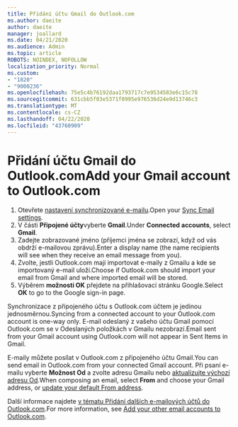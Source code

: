 ```yaml
---
title: Přidání účtu Gmail do Outlook.com
ms.author: daeite
author: daeite
manager: joallard
ms.date: 04/21/2020
ms.audience: Admin
ms.topic: article
ROBOTS: NOINDEX, NOFOLLOW
localization_priority: Normal
ms.custom:
- "1820"
- "9000236"
ms.openlocfilehash: 75e5c4b76192daa1793717c7e9534583e6c15c78
ms.sourcegitcommit: 631cbb5f03e5371f0995e976536d24e9d13746c3
ms.translationtype: MT
ms.contentlocale: cs-CZ
ms.lasthandoff: 04/22/2020
ms.locfileid: "43760909"
---
```

# <a name="add-your-gmail-account-to-outlookcom"></a><span data-ttu-id="d03f9-102">Přidání účtu Gmail do Outlook.com</span><span class="sxs-lookup"><span data-stu-id="d03f9-102">Add your Gmail account to Outlook.com</span></span>

1. <span data-ttu-id="d03f9-103">Otevřete [nastavení synchronizované e-mailu](https://go.microsoft.com/fwlink/?linkid=875264).</span><span class="sxs-lookup"><span data-stu-id="d03f9-103">Open your [Sync Email settings](https://go.microsoft.com/fwlink/?linkid=875264).</span></span>
2. <span data-ttu-id="d03f9-104">V části **Připojené účty**vyberte **Gmail**.</span><span class="sxs-lookup"><span data-stu-id="d03f9-104">Under **Connected accounts**, select **Gmail**.</span></span>
3. <span data-ttu-id="d03f9-105">Zadejte zobrazované jméno (příjemci jména se zobrazí, když od vás obdrží e-mailovou zprávu).</span><span class="sxs-lookup"><span data-stu-id="d03f9-105">Enter a display name (the name recipients will see when they receive an email message from you).</span></span>
4. <span data-ttu-id="d03f9-106">Zvolte, jestli Outlook.com mají importovat e-maily z Gmailu a kde se importovaný e-mail uloží.</span><span class="sxs-lookup"><span data-stu-id="d03f9-106">Choose if Outlook.com should import your email from Gmail and where imported email will be stored.</span></span>
5. <span data-ttu-id="d03f9-107">Výběrem **možnosti OK** přejdete na přihlašovací stránku Google.</span><span class="sxs-lookup"><span data-stu-id="d03f9-107">Select **OK** to go to the Google sign-in page.</span></span>

<span data-ttu-id="d03f9-108">Synchronizace z připojeného účtu s Outlook.com účtem je jedinou jednosměrnou.</span><span class="sxs-lookup"><span data-stu-id="d03f9-108">Syncing from a connected account to your Outlook.com account is one-way only.</span></span> <span data-ttu-id="d03f9-109">E-mail odeslaný z vašeho účtu Gmail pomocí Outlook.com se v Odeslaných položkách v Gmailu nezobrazí.</span><span class="sxs-lookup"><span data-stu-id="d03f9-109">Email sent from your Gmail account using Outlook.com will not appear in Sent Items in Gmail.</span></span>

<span data-ttu-id="d03f9-110">E-maily můžete posílat v Outlook.com z připojeného účtu Gmail.</span><span class="sxs-lookup"><span data-stu-id="d03f9-110">You can send email in Outlook.com from your connected Gmail account.</span></span> <span data-ttu-id="d03f9-111">Při psaní e-mailu vyberte **Možnost Od** a zvolte adresu Gmailu nebo [aktualizujte výchozí adresu Od](https://go.microsoft.com/fwlink/?linkid=875264).</span><span class="sxs-lookup"><span data-stu-id="d03f9-111">When composing an email, select **From** and choose your Gmail address, or [update your default From address](https://go.microsoft.com/fwlink/?linkid=875264).</span></span>

<span data-ttu-id="d03f9-112">Další informace najdete [v tématu Přidání dalších e-mailových účtů do Outlook.com](https://support.office.com/article/c5224df4-5885-4e79-91ba-523aa743f0ba?wt.mc_id=Office_Outlook_com_Alchemy).</span><span class="sxs-lookup"><span data-stu-id="d03f9-112">For more information, see [Add your other email accounts to Outlook.com](https://support.office.com/article/c5224df4-5885-4e79-91ba-523aa743f0ba?wt.mc_id=Office_Outlook_com_Alchemy).</span></span>
